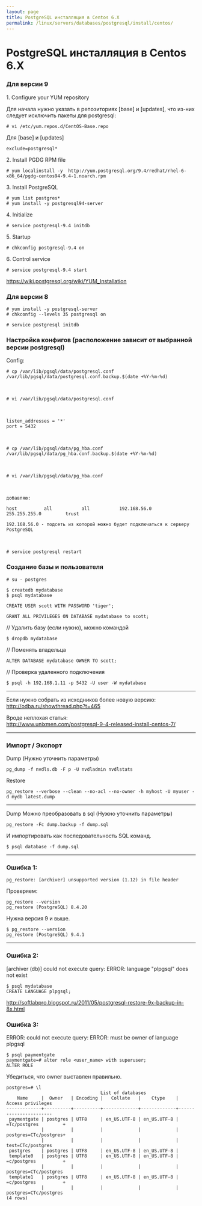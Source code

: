 ```yaml
---
layout: page
title: PostgreSQL инсталляция в Centos 6.X
permalink: /linux/servers/databases/postgresql/install/centos/
---
```


# PostgreSQL инсталляция в Centos 6.X

### Для версии 9

1\. Configure your YUM repository

Для начала нужно указать в репозиториях [base] и [updates], что из-них следует исключить пакеты для postgresql:

    # vi /etc/yum.repos.d/CentOS-Base.repo

Для [base] и [updates]

    exclude=postgresql*

2\. Install PGDG RPM file

    # yum localinstall -y  http://yum.postgresql.org/9.4/redhat/rhel-6-x86_64/pgdg-centos94-9.4-1.noarch.rpm


3\. Install PostgreSQL

    # yum list postgres*
    # yum install -y postgresql94-server


4\. Initialize

    # service postgresql-9.4 initdb

5\. Startup

    # chkconfig postgresql-9.4 on

6\. Control service

    # service postgresql-9.4 start


https://wiki.postgresql.org/wiki/YUM_Installation



### Для версии 8


    # yum install -y postgresql-server
    # chkconfig --levels 35 postgresql on

    # service postgresql initdb


### Настройка конфигов (расположение зависит от выбранной версии postgresql)

Config:

    # cp /var/lib/pgsql/data/postgresql.conf /var/lib/pgsql/data/postgresql.conf.backup.$(date +%Y-%m-%d)

<br/>

    # vi /var/lib/pgsql/data/postgresql.conf

<br/>

    listen_addresses = '*'
    port = 5432

<br/>

    # cp /var/lib/pgsql/data/pg_hba.conf /var/lib/pgsql/data/pg_hba.conf.backup.$(date +%Y-%m-%d)

<br/>

    # vi /var/lib/pgsql/data/pg_hba.conf

<br/>

    добавляю:  

    host          all           all           192.168.56.0      255.255.255.0         trust

    192.168.56.0 - подсеть из которой можно будет подключаться к серверу PostgreSQL

<br/>

    # service postgresql restart


### Создание базы и пользователя


    # su - postgres

    $ createdb mydatabase
    $ psql mydatabase

    CREATE USER scott WITH PASSWORD 'tiger';

    GRANT ALL PRIVILEGES ON DATABASE mydatabase to scott;


// Удалить базу (если нужно), можно командой

    $ dropdb mydatabase

// Поменять владельца

    ALTER DATABASE mydatabase OWNER TO scott;

// Проверка удаленного подключения

    $ psql -h 192.168.1.11 -p 5432 -U user -W mydatabase

___


Если нужно собрать из исходников более новую версию:
http://odba.ru/showthread.php?t=465  

Вроде неплохая статья:  
http://www.unixmen.com/postgresql-9-4-released-install-centos-7/


______

### Импорт / Экспорт

Dump (Нужно уточнить параметры)

    pg_dump -f nvdls.db -F p -U nvdladmin nvdlstats

Restore

    pg_restore --verbose --clean --no-acl --no-owner -h myhost -U myuser -d mydb latest.dump


______


Dump Можно преобразовать в sql (Нужно уточнить параметры)

    pg_restore -Fc dump.backup -f dump.sql

И импортировать как последовательность SQL команд.

    $ psql database -f dump.sql


______

### Ошибка 1:

    pg_restore: [archiver] unsupported version (1.12) in file header

Проверяем:

    pg_restore --version
    pg_restore (PostgreSQL) 8.4.20

Нужна версия 9 и выше.

    $ pg_restore --version
    pg_restore (PostgreSQL) 9.4.1
___


### Ошибка 2:

[archiver (db)] could not execute query: ERROR:  language "plpgsql" does not exist

    $ psql mydatabase
    CREATE LANGUAGE plpgsql;


http://softlabpro.blogspot.ru/2011/05/postgresql-restore-9x-backup-in-8x.html




### Ошибка 3:


ERROR: could not execute query: ERROR:  must be owner of language plpgsql

    $ psql paymentgate
    paymentgate=# alter role <user_name> with superuser;
    ALTER ROLE


Убедиться, что owner выставлен правильно.

    postgres=# \l
                                       List of databases
        Name     |  Owner   | Encoding |   Collate   |    Ctype    |   Access privileges
    -------------+----------+----------+-------------+-------------+-----------------------
     paymentgate | postgres | UTF8     | en_US.UTF-8 | en_US.UTF-8 | =Tc/postgres         +
                 |          |          |             |             | postgres=CTc/postgres+
                 |          |          |             |             | test=CTc/postgres
     postgres    | postgres | UTF8     | en_US.UTF-8 | en_US.UTF-8 |
     template0   | postgres | UTF8     | en_US.UTF-8 | en_US.UTF-8 | =c/postgres          +
                 |          |          |             |             | postgres=CTc/postgres
     template1   | postgres | UTF8     | en_US.UTF-8 | en_US.UTF-8 | =c/postgres          +
                 |          |          |             |             | postgres=CTc/postgres
    (4 rows)


<!--

REAL
==========================


$ createdb paymentgate

$ psql

# ALTER DATABASE paymentgate OWNER TO test;

postgres=# \l

exit

psql paymentgate

paymentgate=# alter role test with superuser;
ALTER ROLE

-->
